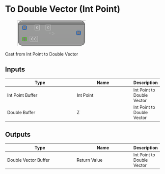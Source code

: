 # To Double Vector (Int Point)

<div align="left" data-full-width="false">

<figure><img src="To_Double_Vector_(Int_Point).png" alt=""><figcaption></figcaption></figure>

</div>

Cast from Int Point to Double Vector

## Inputs

<table>
<thead><tr><th width="250">Type</th><th width="200">Name</th><th>Description</th></tr></thead>
<tbody>
<tr><td>Int Point Buffer</td><td>Int Point</td><td>Int Point to Double Vector</td></tr>
<tr><td>Double Buffer</td><td>Z</td><td>Int Point to Double Vector</td></tr>
</tbody>
</table>

## Outputs

<table>
<thead><tr><th width="250">Type</th><th width="200">Name</th><th>Description</th></tr></thead>
<tbody>
<tr><td>Double Vector Buffer</td><td>Return Value</td><td>Int Point to Double Vector</td></tr>
</tbody>
</table>